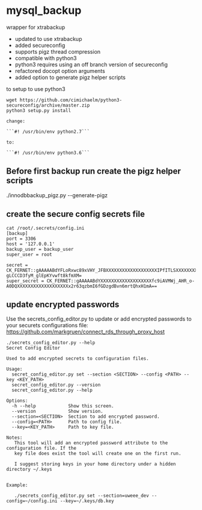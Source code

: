# mysql_backup
wrapper for xtrabackup

* updated to use xtrabackup
* added secureconfig
* supports pigz thread compression
* compatible with python3
* python3 requires using an off branch version of secureconfig
* refactored docopt option arguments
* added option to generate pigz helper scripts

to setup to use python3 

```
wget https://github.com/cimichaelm/python3-secureconfig/archive/master.zip
python3 setup.py install 

change:

```#! /usr/bin/env python2.7```

to:

```#! /usr/bin/env python3.6```
```

## Before first backup run create the pigz helper scripts 

  ./innodbbackup_pigz.py --generate-pigz

## create the secure config secrets file

```
cat /root/.secrets/config.ini
[backup]
port = 3306
host = '127.0.0.1'
backup_user = backup_user
super_user = root

secret = CK_FERNET::gAAAAABdYFLoRxwc89xVHY_JFBXXXXXXXXXXXXXXXXXXXIPfITLSXXXXXXXXXXXXXXXXXXXGfcY95vocwNujhe_kNX2-gLCCCD3fyM_glEpKYvwft8kfmXM=
super_secret = CK_FERNET::gAAAAABdYXXXXXXXXXXXXXXXXXXXfc9iAVMWj_AHR_o-A0DQXXXXXXXXXXXXXXXXXXXx2r63qzbmI6fGDzgdBvn6mrtQhxH1mA==
```
## update encrypted passwords

Use the secrets_config_editor.py to update or add encrypted passwords to your securets configurations file:
https://github.com/markgruen/connect_rds_through_proxy_host

```
./secrets_config_editor.py --help
Secret Config Editor

Used to add encrypted secrets to configuration files.

Usage:
  secret_config_editor.py set --section <SECTION> --config <PATH> --key <KEY_PATH>
  secret_config_editor.py --version
  secret_config_editor.py --help

Options:
  -h --help            Show this screen.
  --version            Show version.
  --section=<SECTION>  Section to add encrypted password.
  --config=<PATH>      Path to config file.
  --key=<KEY_PATH>     Path to key file.

Notes:
   This tool will add an encrypted password attribute to the configuration file. If the
   key file does exist the tool will create one on the first run.

   I suggest storing keys in your home directory under a hidden directory ~/.keys


Example:

   ./secrets_config_editor.py set --section=uweee_dev --config=~/config.ini --key=~/.keys/db.key

```
